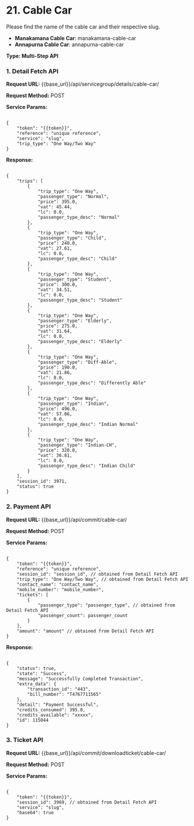 # **21. Cable Car** 

Please find the name of the cable car and their respective slug.

- **Manakamana Cable Car**: manakamana-cable-car  
- **Annapurna Cable Car**: annapurna-cable-car

**Type: Multi-Step API**

### 1. **Detail Fetch API**

**Request URL:** {{base_url}}/api/servicegroup/details/cable-car/

**Request Method:** POST

**Service Params:**

<pre><code class="json">
{
    "token": "{{token}}",
    "reference": "unique reference",
    "service": "slug",
    "trip_type": "One Way/Two Way"
}
</code></pre>

**Response:**

<pre><code class="json">
{
    "trips": [
        {
            "trip_type": "One Way",
            "passenger_type": "Normal",
            "price": 395.0,
            "vat": 45.44,
            "lc": 0.0,
            "passenger_type_desc": "Normal"
        },
        {
            "trip_type": "One Way",
            "passenger_type": "Child",
            "price": 240.0,
            "vat": 27.61,
            "lc": 0.0,
            "passenger_type_desc": "Child"
        },
        {
            "trip_type": "One Way",
            "passenger_type": "Student",
            "price": 300.0,
            "vat": 34.51,
            "lc": 0.0,
            "passenger_type_desc": "Student"
        },
        {
            "trip_type": "One Way",
            "passenger_type": "Elderly",
            "price": 275.0,
            "vat": 31.64,
            "lc": 0.0,
            "passenger_type_desc": "Elderly"
        },
        {
            "trip_type": "One Way",
            "passenger_type": "Diff-Able",
            "price": 190.0,
            "vat": 21.86,
            "lc": 0.0,
            "passenger_type_desc": "Differently Able"
        },
        {
            "trip_type": "One Way",
            "passenger_type": "Indian",
            "price": 496.0,
            "vat": 57.06,
            "lc": 0.0,
            "passenger_type_desc": "Indian Normal"
        },
        {
            "trip_type": "One Way",
            "passenger_type": "Indian-CH",
            "price": 320.0,
            "vat": 36.81,
            "lc": 0.0,
            "passenger_type_desc": "Indian Child"
        }
    ],
    "session_id": 3971,
    "status": true
}
</code></pre>

### 2. **Payment API**

**Request URL:** {{base_url}}/api/commit/cable-car/

**Request Method:** POST

**Service Params:**

<pre><code class="json">
{
    "token": "{{token}}",
    "reference": "unique reference",
    "session_id": "session_id", // obtained from Detail Fetch API
    "trip_type": "One Way/Two Way", // obtained from Detail Fetch API
    "contact_name": "contact_name",
    "mobile_number": "mobile_number",
    "tickets": [
        {
            "passenger_type": "passenger_type", // obtained from Detail Fetch API
            "passenger_count": passenger_count
        }
    ],
    "amount": "amount" // obtained from Detail Fetch API
}
</code></pre>

**Response:**

<pre><code class="json">
{
    "status": true,
    "state": "Success",
    "message": "Successfully Completed Transaction",
    "extra_data": {
        "transaction_id": "443",
        "bill_number": "T4767711565"
    },
    "detail": "Payment Successful",
    "credits_consumed": 395.0,
    "credits_available": "xxxxx",
    "id": 115044
}
</code></pre>

### 3. **Ticket API**

**Request URL:** {{base_url}}/api/commit/downloadticket/cable-car/

**Request Method:** POST

**Service Params:**

<pre><code class="json">
{
    "token": "{{token}}",
    "session_id": 3969, // obtained from Detail Fetch API
    "service": "slug",
    "base64": true
}
</code></pre>


